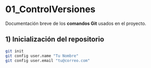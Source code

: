 # 01_ControlVersiones

Documentación breve de los **comandos Git** usados en el proyecto.

## 1) Inicialización del repositorio
```bash
git init
git config user.name "Tu Nombre"
git config user.email "tu@correo.com"
